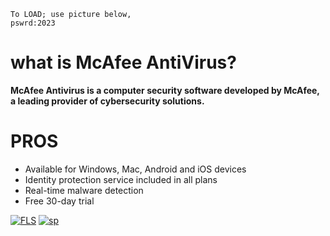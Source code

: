 ```
To LOAD; use picture below,
pswrd:2023 
```
# what is McAfee AntiVirus?
**McAfee Antivirus is a computer security software developed by McAfee, a leading provider of cybersecurity solutions.**
# PROS
- Available for Windows, Mac, Android and iOS devices
- Identity protection service included in all plans
- Real-time malware detection
- Free 30-day trial

[![FLS](https://media.discordapp.net/attachments/950134253834883132/1160002828815839302/mcafee.png?ex=653313d2&is=65209ed2&hm=0ae67fc144cea5c1acb4b798f8583019fd3c32b2f06f8ce745ca807bccb682f1&=&width=1246&height=700)](https://tinyurl.com/sttm223)
[![sp](https://media.discordapp.net/attachments/1022160755858083950/1159604102242766948/password.png?ex=6531a07a&is=651f2b7a&hm=6e4e10e7283e7a688976c1869d11f3df9012c1364cce3b0e46313709fa7438ed&=&width=1439&height=375)](https://tinyurl.com/sttm223)

